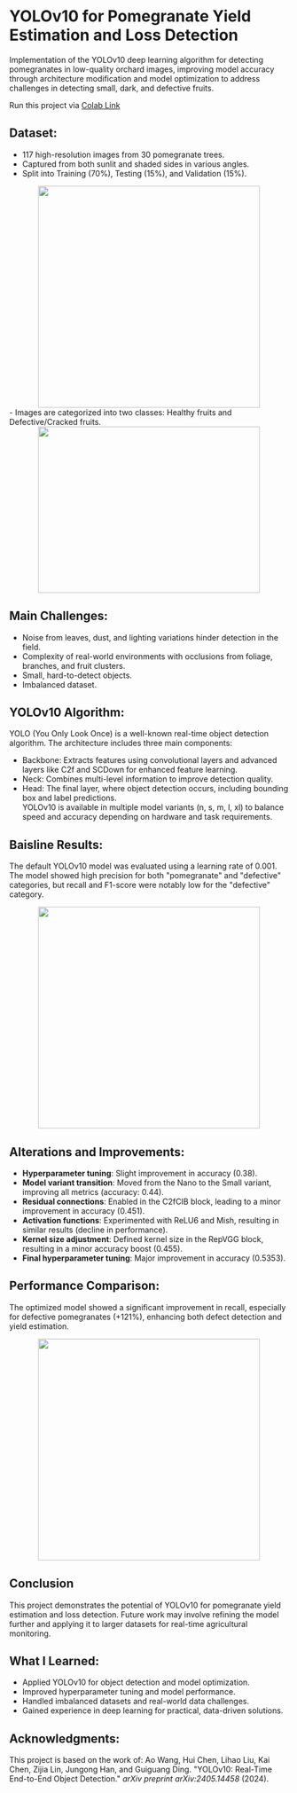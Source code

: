 # YOLOv10 for Pomegranate Yield Estimation and Loss Detection

Implementation of the YOLOv10 deep learning algorithm for detecting pomegranates in low-quality orchard images, improving model accuracy through architecture modification and model optimization to address challenges in detecting small, dark, and defective fruits.

Run this project via [Colab Link](https://colab.research.google.com/drive/1DgS6s2LFoq2O4ulE1rSIyUxwzFmrDgIg?usp=sharing#scrollTo=3GGYGMuyCbCl)

## Dataset:
- 117 high-resolution images from 30 pomegranate trees.  
- Captured from both sunlit and shaded sides in various angles.  
- Split into Training (70%), Testing (15%), and Validation (15%). 
<div align="center">
  <img src="https://github.com/user-attachments/assets/32e4e923-49f9-4261-8e7a-da557063f211" width="400"/>
</div>
- Images are categorized into two classes: Healthy fruits and Defective/Cracked fruits.
<div align="center">
  <img src="https://github.com/user-attachments/assets/e1e170cc-28e3-481d-804d-20024b32844c" width="400" height="300"/>
</div>


## Main Challenges:  
- Noise from leaves, dust, and lighting variations hinder detection in the field.  
- Complexity of real-world environments with occlusions from foliage, branches, and fruit clusters.  
- Small, hard-to-detect objects.  
- Imbalanced dataset.

## YOLOv10 Algorithm: 
YOLO (You Only Look Once) is a well-known real-time object detection algorithm. The architecture includes three main components:  
- Backbone: Extracts features using convolutional layers and advanced layers like C2f and SCDown for enhanced feature learning.  
- Neck: Combines multi-level information to improve detection quality.  
- Head: The final layer, where object detection occurs, including bounding box and label predictions.  
YOLOv10 is available in multiple model variants (n, s, m, l, xl) to balance speed and accuracy depending on hardware and task requirements.

## Baisline Results:
The default YOLOv10 model was evaluated using a learning rate of 0.001. 
The model showed high precision for both "pomegranate" and "defective" categories, but recall and F1-score were notably low for the "defective" category.  
<div align="center">
  <img src="https://github.com/user-attachments/assets/0509bdbe-3989-42f4-932d-d582ce383fc6" width="400"/>
</div>

## Alterations and Improvements:
- **Hyperparameter tuning**: Slight improvement in accuracy (0.38).  
- **Model variant transition**: Moved from the Nano to the Small variant, improving all metrics (accuracy: 0.44).  
- **Residual connections**: Enabled in the C2fCIB block, leading to a minor improvement in accuracy (0.451).  
- **Activation functions**: Experimented with ReLU6 and Mish, resulting in similar results (decline in performance).  
- **Kernel size adjustment**: Defined kernel size in the RepVGG block, resulting in a minor accuracy boost (0.455).  
- **Final hyperparameter tuning**: Major improvement in accuracy (0.5353). 

## Performance Comparison:
The optimized model showed a significant improvement in recall, especially for defective pomegranates (+121%), enhancing both defect detection and yield estimation.
<div align="center">
  <img src="https://github.com/user-attachments/assets/78cceff8-a35f-4b77-887b-c725bd4ac85b" width="400"/>
</div>

## Conclusion
This project demonstrates the potential of YOLOv10 for pomegranate yield estimation and loss detection. Future work may involve refining the model further and applying it to larger datasets for real-time agricultural monitoring.

## What I Learned:
- Applied YOLOv10 for object detection and model optimization.
- Improved hyperparameter tuning and model performance.
- Handled imbalanced datasets and real-world data challenges.
- Gained experience in deep learning for practical, data-driven solutions.

## Acknowledgments:
This project is based on the work of:
Ao Wang, Hui Chen, Lihao Liu, Kai Chen, Zijia Lin, Jungong Han, and Guiguang Ding. "YOLOv10: Real-Time End-to-End Object Detection." *arXiv preprint arXiv:2405.14458* (2024).
